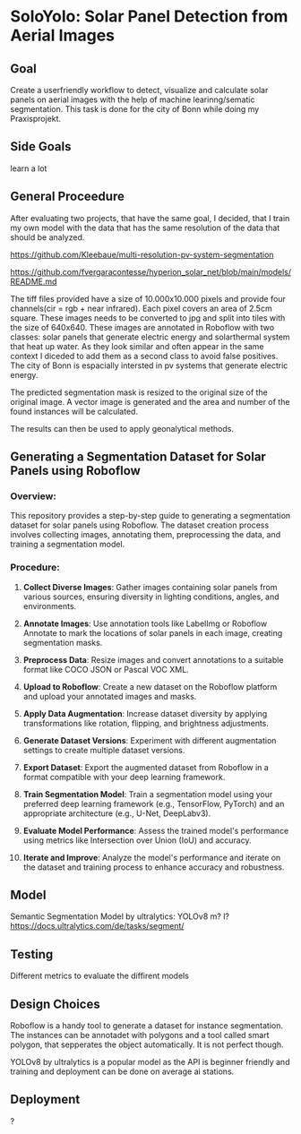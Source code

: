 # SoloYolo: Solar Panel Detection from Aerial Images

## Goal

Create a userfriendly workflow to detect, visualize and calculate solar panels on aerial images with the help of machine learinng/sematic segmentation. This task is done for the city of Bonn while doing my Praxisprojekt.

## Side Goals

learn a lot

## General Proceedure

After evaluating two projects, that have the same goal, I decided, that I train my own model with the data that has the same resolution of the data that should be analyzed. 

https://github.com/Kleebaue/multi-resolution-pv-system-segmentation

https://github.com/fvergaracontesse/hyperion_solar_net/blob/main/models/README.md

The tiff files provided have a size of 10.000x10.000 pixels and provide four channels(cir = rgb + near infrared). Each pixel covers an area of 2.5cm square. These images needs to be converted to jpg and split into tiles with the size of 640x640. 
These images are annotated in Roboflow with two classes: solar panels that generate electric energy and solarthermal system that heat up water. 
As they look similar and often appear in the same context I diceded to add them as a second class to avoid false positives. The city of Bonn is espacially intersted in pv systems that generate electric energy.

The predicted segmentation mask is resized to the original size of the original image. A vector image is generated and the area and number of the found instances will be calculated.

The results can then be used to apply geonalytical methods. 

## Generating a Segmentation Dataset for Solar Panels using Roboflow

### Overview:
This repository provides a step-by-step guide to generating a segmentation dataset for solar panels using Roboflow. The dataset creation process involves collecting images, annotating them, preprocessing the data, and training a segmentation model.

### Procedure:
1. **Collect Diverse Images**: Gather images containing solar panels from various sources, ensuring diversity in lighting conditions, angles, and environments.

2. **Annotate Images**: Use annotation tools like LabelImg or Roboflow Annotate to mark the locations of solar panels in each image, creating segmentation masks.

3. **Preprocess Data**: Resize images and convert annotations to a suitable format like COCO JSON or Pascal VOC XML.

4. **Upload to Roboflow**: Create a new dataset on the Roboflow platform and upload your annotated images and masks.

5. **Apply Data Augmentation**: Increase dataset diversity by applying transformations like rotation, flipping, and brightness adjustments.

6. **Generate Dataset Versions**: Experiment with different augmentation settings to create multiple dataset versions.

7. **Export Dataset**: Export the augmented dataset from Roboflow in a format compatible with your deep learning framework.

8. **Train Segmentation Model**: Train a segmentation model using your preferred deep learning framework (e.g., TensorFlow, PyTorch) and an appropriate architecture (e.g., U-Net, DeepLabv3).

9. **Evaluate Model Performance**: Assess the trained model's performance using metrics like Intersection over Union (IoU) and accuracy.

10. **Iterate and Improve**: Analyze the model's performance and iterate on the dataset and training process to enhance accuracy and robustness.




## Model

Semantic Segmentation Model by ultralytics: YOLOv8 m? l?
https://docs.ultralytics.com/de/tasks/segment/

## Testing

Different metrics to evaluate the diffirent models

## Design Choices

Roboflow is a handy tool to generate a dataset for instance segmentation. The instances can be annotadet with polygons and a tool called smart polygon, that sepperates the object automatically. It is not perfect though.

YOLOv8 by ultralytics is a popular model as the API is beginner friendly and training and deployment can be done on average ai stations.

## Deployment

?


